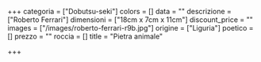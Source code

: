 +++
categoria = ["Dobutsu-seki"]
colors = []
data = ""
descrizione = ["Roberto Ferrari"]
dimensioni = ["18cm x 7cm x 11cm"]
discount_price = ""
images = ["/images/roberto-ferrari-r9b.jpg"]
origine = ["Liguria"]
poetico = []
prezzo = ""
roccia = []
title = "Pietra animale"

+++
